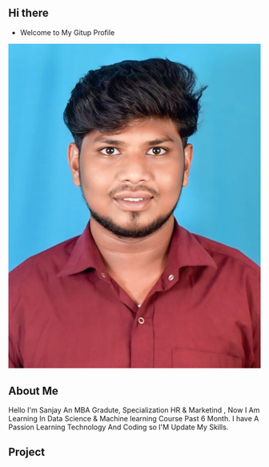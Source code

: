 
## Hi there 

- Welcome to My Gitup Profile 

![sanjay](https://github.com/sanjaykumar6678/sanjaykumar6678/blob/main/WhatsApp%20Image%202024-12-06%20at%2014.08.34_88c718bc.jpg)


## About Me 

Hello I'm Sanjay An MBA Gradute, Specialization HR & Marketind , Now I Am Learning In Data Science & Machine learning Course Past 6 Month. I have A Passion Learning Technology And Coding so I'M Update My Skills.

## Project




<!---
sanjaykumar6678/sanjaykumar6678 is a ✨ special ✨ repository because its `README.md` (this file) appears on your GitHub profile.
You can click the Preview link to take a look at your changes.
--->
